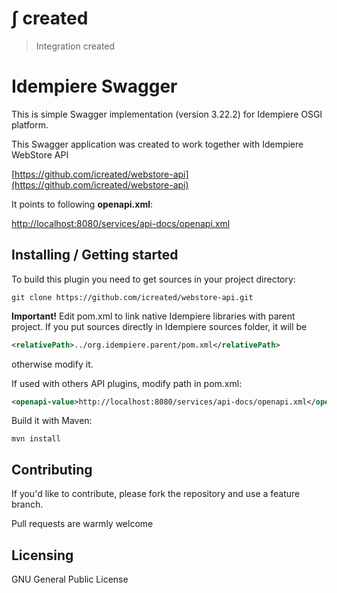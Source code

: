 # &int; created
> Integration created

# Idempiere Swagger
> 

This is simple Swagger implementation (version 3.22.2) for Idempiere OSGI platform.

This Swagger application was created to work together with Idempiere WebStore API

[https://github.com/icreated/webstore-api](https://github.com/icreated/webstore-api)

It points to following **openapi.xml**:

[http://localhost:8080/services/api-docs/openapi.xml](http://localhost:8080/services/api-docs/openapi.xml)



## Installing / Getting started

To build this plugin you need to get sources in your project directory:

```shell
git clone https://github.com/icreated/webstore-api.git
```
**Important!**
Edit pom.xml to link native Idempiere libraries with parent project.
If you put sources directly in Idempiere sources folder, it will be

```xml
<relativePath>../org.idempiere.parent/pom.xml</relativePath>
```
otherwise modify it.

If used with others API plugins, modify path in pom.xml:

```xml
<openapi-value>http://localhost:8080/services/api-docs/openapi.xml</openapi-value>
```

Build it with Maven:

```shell
mvn install
```

## Contributing

If you'd like to contribute, please fork the repository and use a feature
branch. 

Pull requests are warmly welcome


## Licensing

GNU General Public License
